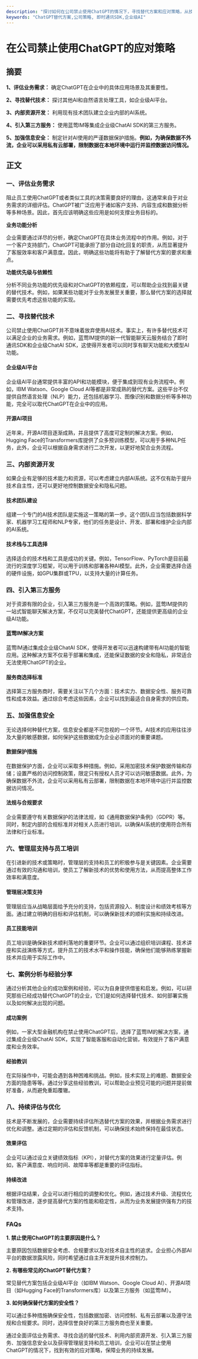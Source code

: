 ```yaml
---
description: "探讨如何在公司禁止使用ChatGPT的情况下，寻找替代方案和应对策略，从技术、业务和管理角度提供全方位的解决方案。"
keywords: "ChatGPT替代方案,公司策略, 即时通讯SDK,企业级AI"
---
```

# 在公司禁止使用ChatGPT的应对策略

## 摘要

**1、评估业务需求：** 确定ChatGPT在企业中的具体应用场景及其重要性。

**2、寻找替代技术：** 探讨其他AI和自然语言处理工具，如企业级AI平台。

**3、内部资源开发：** 利用现有技术团队建立企业内部的AI系统。

**4、引入第三方服务：** 使用蓝莺IM等集成企业级ChatAI SDK的第三方服务。

**5、加强信息安全：** 制定针对AI使用的严谨数据保护措施。**例如，为确保数据不外流，企业可以采用私有云部署，限制数据在本地环境中运行并监控数据访问情况。**

## 正文

### 一、评估业务需求

阻止员工使用ChatGPT或者类似工具的决策需要良好的理由，这通常来自于对业务需求的详细评估。ChatGPT被广泛应用于诸如客户支持、内容生成和数据分析等多种场景。因此，首先应该明确这些应用是如何支撑业务目标的。

**业务功能分析**

企业需要通过详尽的分析，确定ChatGPT在具体业务流程中的作用。例如，对于一个客户支持部门，ChatGPT可能承担了部分自动化回复的职责，从而显著提升了客服效率和客户满意度。因此，明确这些功能将有助于了解替代方案的要求和重点。

**功能优先级与依赖性**

分析不同业务功能的优先级和对ChatGPT的依赖程度，可以帮助企业找到最关键的替代技术。例如，如果某些功能对于业务发展至关重要，那么替代方案的选择就需要优先考虑这些功能的实现。

### 二、寻找替代技术

公司禁止使用ChatGPT并不意味着放弃使用AI技术。事实上，有许多替代技术可以满足企业的业务需求。例如，蓝莺IM提供的新一代智能聊天云服务结合了即时通讯SDK和企业级ChatAI SDK，这使得开发者可以同时享有聊天功能和大模型AI功能。

#### **企业级AI平台**

企业级AI平台通常提供丰富的API和功能模块，便于集成到现有业务流程中。例如，IBM Watson、Google Cloud AI等都是非常成熟的替代方案。这些平台不仅提供自然语言处理（NLP）能力，还包括机器学习、图像识别和数据分析等多种功能，完全可以取代ChatGPT在企业中的应用。

#### **开源AI项目**

近年来，开源AI项目逐渐成熟，并且提供了高度可定制的解决方案。例如，Hugging Face的Transformers库提供了众多预训练模型，可以用于多种NLP任务，此外，企业可以根据自身需求进行二次开发，以更好地契合业务流程。

### 三、内部资源开发

如果企业有足够的技术能力和资源，可以考虑建立内部AI系统。这不仅有助于提升技术自主性，还可以更好地控制数据安全和隐私问题。

#### **技术团队建设**

组建一个专门的AI技术团队是实施这一策略的第一步。这个团队应当包括数据科学家、机器学习工程师和NLP专家，他们的任务是设计、开发、部署和维护企业内部的AI系统。

#### **技术栈与工具选择**

选择适合的技术栈和工具是成功的关键。例如，TensorFlow、PyTorch是目前最流行的深度学习框架，可以用于训练和部署各种AI模型。此外，企业需要选择合适的硬件设施，如GPU集群或TPU，以支持大量的计算任务。

### 四、引入第三方服务

对于资源有限的企业，引入第三方服务是一个高效的策略。例如，蓝莺IM提供的一站式智能聊天解决方案，不仅可以完美替代ChatGPT，还能提供更高级的企业级AI功能。

#### **蓝莺IM解决方案**

蓝莺IM通过集成企业级ChatAI SDK，使得开发者可以迅速构建带有AI功能的智能应用。这种解决方案不仅易于部署和集成，还能保证数据的安全和隐私，非常适合无法使用ChatGPT的企业。

#### **服务商选择标准**

选择第三方服务商时，需要关注以下几个方面：技术实力、数据安全性、服务可靠性和成本效益。通过综合考虑这些因素，企业可以找到最适合自身需求的供应商。

### 五、加强信息安全

无论选择何种替代方案，信息安全都是不可忽视的一个环节。AI技术的应用往往涉及大量的敏感数据，如何保护这些数据成为企业必须面对的重要课题。

#### **数据保护措施**

在数据保护方面，企业可以采取多种措施。例如，采用加密技术保护数据传输和存储；设置严格的访问控制政策，限定只有授权人员才可以访问敏感数据。此外，为确保数据不外流，企业可以采用私有云部署，限制数据在本地环境中运行并监控数据访问情况。

#### **法规与合规要求**

企业需要遵守有关数据保护的法律法规，如《通用数据保护条例》（GDPR）等。同时，制定内部的合规标准并对相关人员进行培训，以确保AI系统的使用符合所有法律和行业标准。

### 六、管理层支持与员工培训

在引进新的技术或策略时，管理层的支持和员工的积极参与是关键因素。企业需要通过有效的沟通和培训，使员工了解新技术的优势和使用方法，从而提高整体工作效率和满意度。

#### **管理层决策支持**

管理层应当从战略层面给予充分的支持，包括资源投入、制度设计和绩效考核等方面。通过建立明确的目标和评估机制，可以确保新技术的顺利实施和持续改进。

#### **员工技能培训**

员工培训是确保新技术顺利落地的重要环节。企业可以通过组织培训课程、技术讲座和实战演练等方式，提升员工的技术水平和操作技能，确保他们能够熟练掌握新技术并应用于实际工作中。

### 七、案例分析与经验分享

通过分析其他企业的成功案例和经验，可以为自身提供借鉴和启发。例如，可以研究那些已经成功替代ChatGPT的企业，它们是如何选择替代技术、如何部署实施以及如何解决出现的问题。

#### **成功案例**

例如，一家大型金融机构在禁止使用ChatGPT后，选择了蓝莺IM的解决方案，通过集成企业级ChatAI SDK，实现了智能客服和自动化营销，有效提升了客户满意度和业务效率。

#### **经验教训**

在实际操作中，可能会遇到各种困难和挑战。例如，技术实现上的难题、数据安全方面的隐患等等。通过分享这些经验教训，可以帮助企业预见可能的问题并提前做好准备，从而避免重蹈覆辙。

### 八、持续评估与优化

技术是不断发展的，企业需要持续评估所选替代方案的效果，并根据业务需求进行优化和调整。通过定期的评估和反馈机制，可以确保技术始终保持在最佳状态。

#### **效果评估**

企业可以通过设立关键绩效指标（KPI），对替代方案的效果进行定量评估。例如，客户满意度、响应时间、故障率等都是重要的评估指标。

#### **持续改进**

根据评估结果，企业可以进行相应的调整和优化。例如，通过技术升级、流程优化和管理改进，逐步提高替代方案的性能和稳定性，从而为业务发展提供强有力的技术支持。

### FAQs

**1. 禁止使用ChatGPT的主要原因是什么？**

主要原因包括数据安全考虑、合规要求以及对技术自主性的追求。企业担心外部AI平台的数据泄露风险，同时希望通过自主开发提升技术控制力。

**2. 有哪些常见的ChatGPT替代方案？**

常见替代方案包括企业级AI平台（如IBM Watson、Google Cloud AI）、开源AI项目（如Hugging Face的Transformers库）以及第三方服务（如蓝莺IM）。

**3. 如何确保替代方案的安全性？**

可以通过多种措施确保安全性，包括数据加密、访问控制、私有云部署以及遵守法规和合规要求。同时，选择信誉良好的第三方服务商也至关重要。

通过全面评估业务需求、寻找合适的替代技术、利用内部资源开发、引入第三方服务、加强信息安全以及获得管理层支持和员工培训，企业可以在禁止使用ChatGPT的情况下，找到有效的应对策略，保障业务的持续发展。
